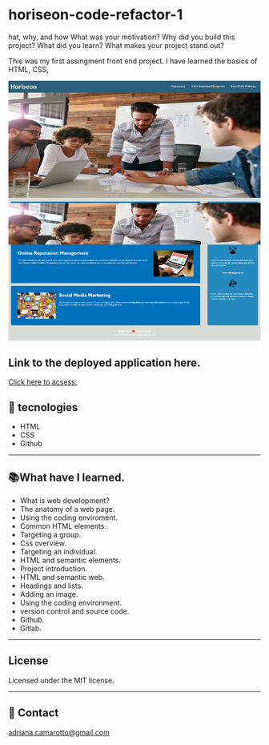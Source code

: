 # horiseon-code-refactor-1

hat, why, and how
What was your motivation? Why did you build this project?
What did you learn? What makes your project stand out? 

This was my first assingment front end project. I have learned the basics of HTML, CSS,

![preview](./Assets/screencapture-horiseon-webpage.png)

## Link to the deployed application here.
[Click here to acsess:](https://adriana-camarotto.github.io/*****************)


## 🚀 tecnologies

- HTML
- CSS
- Github

---

## 📚What have I learned.

- What is web development?
- The anatomy of a web page.
- Using the coding enviroment.
- Common HTML elements.
- Targeting a group.
- Css overview.
- Targeting an individual.
- HTML and semantic elements.
- Project introduction.
- HTML and semantic web.
- Headings and lists.
- Adding an image.
- Using the coding environment.
- version control and source code.
- Github.
- Gitlab.
---

## License
Licensed under the MIT license.

---

## 📧 Contact

adriana.camarotto@gmail.com